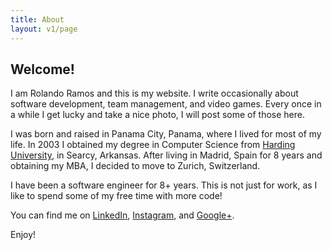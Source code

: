 ```yaml
---
title: About
layout: v1/page
---
```

<h2 class="page-title">Welcome!</h2>

<div class="page-content">
<p>I am Rolando Ramos and this is my website. I write occasionally about software development, team management, and video games. Every once in a while I get lucky and take a nice photo, I will post some of those here.</p>

<p>I was born and raised in Panama City, Panama, where I lived for most of my life. In 2003 I obtained my degree in Computer Science from <a title="Computer Science Honor Grads" href="https://www.harding.edu/comp/awards_honorgrads" target="_blank">Harding University</a>, in Searcy, Arkansas. After living in Madrid, Spain for 8 years and obtaining my MBA, I decided to move to Zurich, Switzerland.</p>

<p>I have been a software engineer for 8+ years. This is not just for work, as I like to spend some of my free time with more code!</p>

<p>You can find me on <a href="http://ch.linkedin.com/in/rolandoramosrestrepo">LinkedIn</a>, <a href="http://instagram.com/rolspace">Instagram</a>, and <a href="https://plus.google.com/u/0/+RolandoRamosRestrepo/about">Google+</a>.</p>

<p>Enjoy!</p>
</div>
